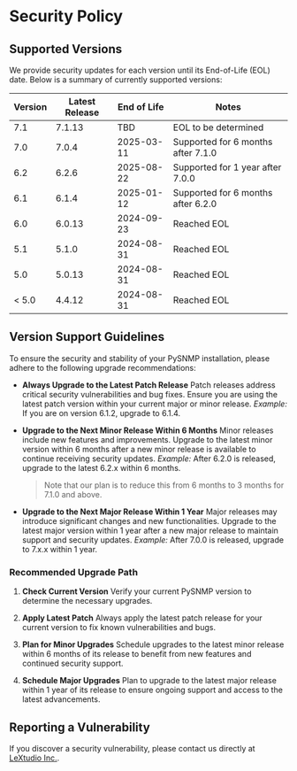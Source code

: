 # Security Policy

## Supported Versions

We provide security updates for each version until its End-of-Life (EOL) date. Below is a summary of currently supported versions:

| Version | Latest Release | End of Life | Notes                              |
| ------- | -------------- | ----------- | ---------------------------------- |
| 7.1     | 7.1.13          | TBD         | EOL to be determined               |
| 7.0     | 7.0.4          | 2025-03-11  | Supported for 6 months after 7.1.0 |
| 6.2     | 6.2.6          | 2025-08-22  | Supported for 1 year after 7.0.0   |
| 6.1     | 6.1.4          | 2025-01-12  | Supported for 6 months after 6.2.0 |
| 6.0     | 6.0.13         | 2024-09-23  | Reached EOL                        |
| 5.1     | 5.1.0          | 2024-08-31  | Reached EOL                        |
| 5.0     | 5.0.13         | 2024-08-31  | Reached EOL                        |
| < 5.0   | 4.4.12         | 2024-08-31  | Reached EOL                        |

## Version Support Guidelines

To ensure the security and stability of your PySNMP installation, please adhere to the following upgrade recommendations:

- **Always Upgrade to the Latest Patch Release**
  Patch releases address critical security vulnerabilities and bug fixes. Ensure you are using the latest patch version within your current major or minor release.
  *Example:* If you are on version 6.1.2, upgrade to 6.1.4.

- **Upgrade to the Next Minor Release Within 6 Months**
  Minor releases include new features and improvements. Upgrade to the latest minor version within 6 months after a new minor release is available to continue receiving security updates.
  *Example:* After 6.2.0 is released, upgrade to the latest 6.2.x within 6 months.

  > Note that our plan is to reduce this from 6 months to 3 months for 7.1.0 and above.

- **Upgrade to the Next Major Release Within 1 Year**
  Major releases may introduce significant changes and new functionalities. Upgrade to the latest major version within 1 year after a new major release to maintain support and security updates.
  *Example:* After 7.0.0 is released, upgrade to 7.x.x within 1 year.

### Recommended Upgrade Path

1. **Check Current Version**
   Verify your current PySNMP version to determine the necessary upgrades.

2. **Apply Latest Patch**
   Always apply the latest patch release for your current version to fix known vulnerabilities and bugs.

3. **Plan for Minor Upgrades**
   Schedule upgrades to the latest minor release within 6 months of its release to benefit from new features and continued security support.

4. **Schedule Major Upgrades**
   Plan to upgrade to the latest major release within 1 year of its release to ensure ongoing support and access to the latest advancements.

## Reporting a Vulnerability

If you discover a security vulnerability, please contact us directly at [LeXtudio Inc.](https://lextudio.com).
